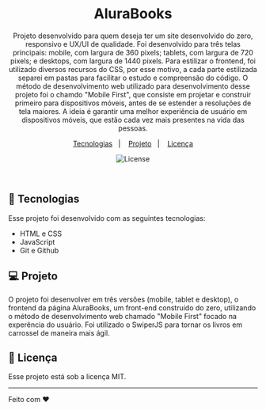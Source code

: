 <h1 align="center"> AluraBooks </h1>

<p align="center">
Projeto desenvolvido para quem deseja ter um site desenvolvido do zero, responsivo e UX/UI de qualidade. Foi desenvolvido para três telas principais: mobile, com largura de 360 pixels; tablets, com largura de 720 pixels; e desktops, com largura de 1440 pixels. Para estilizar o frontend, foi utilizado diversos recursos do CSS, por esse motivo, a cada parte estilizada separei em pastas para facilitar o estudo e compreensão do código. O método de desenvolvimento web utilizado para desenvolvimento desse projeto foi o chamdo "Mobile First", que consiste em projetar e construir primeiro para dispositivos móveis, antes de se estender a resoluções de tela maiores. A ideia é garantir uma melhor experiência de usuário em dispositivos móveis, que estão cada vez mais presentes na vida das pessoas.

<p align="center">
  <a href="#-tecnologias">Tecnologias</a>&nbsp;&nbsp;&nbsp;|&nbsp;&nbsp;&nbsp;
  <a href="#-projeto">Projeto</a>&nbsp;&nbsp;&nbsp;|&nbsp;&nbsp;&nbsp;
  <a href="#memo-licença">Licença</a>
</p>

<p align="center">
  <img alt="License" src="https://img.shields.io/static/v1?label=license&message=MIT&color=49AA26&labelColor=000000">
</p>

<br>

## 🚀 Tecnologias

Esse projeto foi desenvolvido com as seguintes tecnologias:

- HTML e CSS
- JavaScript
- Git e Github

## 💻 Projeto

O projeto foi desenvolver em três versões (mobile, tablet e desktop), o frontend da página AluraBooks, um front-end construído do zero, utilizando o método de desenvolvimento web chamado "Mobile First" focado na experência do usuário. Foi utilizado o SwiperJS para tornar os livros em carrossel de maneira mais ágil.


## :memo: Licença

Esse projeto está sob a licença MIT.

---

Feito com ♥